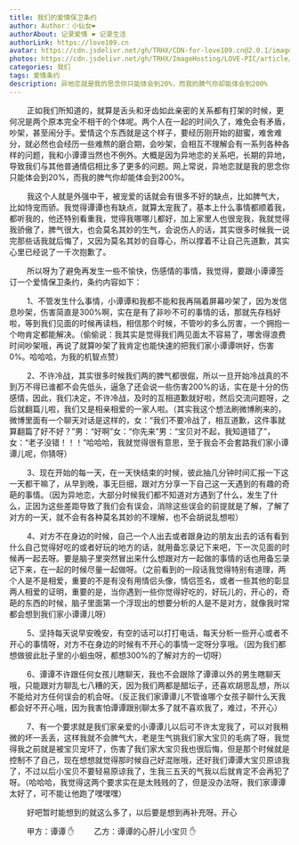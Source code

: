 ```yaml
---
title: 我们的爱情保卫条约
author: Author：小仙女❤️
authorAbout: 记录爱情 ❤️ 记录生活
authorLink: https://love109.cn
avatar: https://cdn.jsdelivr.net/gh/TRHX/CDN-for-love109.cn@2.0.1/images/custom/love109.jpg
photos: https://cdn.jsdelivr.net/gh/TRHX/ImageHosting/LOVE-PIC/article/article10.webp
categories: 我们
tags: 爱情条约
description: 异地恋就是我的思念你只能体会到20%，而我的脾气你却能体会到200%
---
```

&nbsp;&nbsp;&nbsp;&nbsp;&nbsp;&nbsp;&nbsp;&nbsp;正如我们所知道的，就算是舌头和牙齿如此亲密的关系都有打架的时候，更何况是两个原本完全不相干的个体呢。两个人在一起的时间久了，难免会有矛盾，吵架，甚至闹分手。爱情这个东西就是这个样子，要经历刚开始的甜蜜，难舍难分，就必然也会经历一些难熬的磨合期，会吵架，会相互不理解会有一系列各种各样的问题，我和小谭谭当然也不例外。大概是因为异地恋的关系吧，长期的异地，导致我们与其他普通情侣相比多了更多的问题。网上常说，异地恋就是我的思念你只能体会到20%，而我的脾气你却能体会到200%。

&nbsp;&nbsp;&nbsp;&nbsp;&nbsp;&nbsp;&nbsp;&nbsp;我这个人就是外强中干，被宠爱的话就会有很多不好的缺点，比如脾气大，比如恃宠而骄。我觉得谭谭也有缺点，就算太宠我了，基本上什么事情都顺着我，都听我的，他还特别看重我，觉得我哪哪儿都好，加上家里人也很宠我，我就觉得我骄傲了，脾气很大，也会莫名其妙的生气，会说伤人的话，其实很多时候我一说完那些话我就后悔了，又因为莫名其妙的自尊心，所以撑着不让自己先道歉，其实心里已经说了一千次抱歉了。

&nbsp;&nbsp;&nbsp;&nbsp;&nbsp;&nbsp;&nbsp;&nbsp;所以呀为了避免再发生一些不愉快，伤感情的事情，我觉得，要跟小谭谭签订一个爱情保卫条约，条约内容如下：

&nbsp;&nbsp;&nbsp;&nbsp;&nbsp;&nbsp;&nbsp;&nbsp;1、不管发生什么事情，小谭谭和我都不能和我再隔着屏幕吵架了，因为发信息吵架，伤害简直是300%啊，实在是有了非吵不可的事情的话，那就先存档好啦，等到我们见面的时候再读档，相信那个时候，不管吵的多么厉害，一个拥抱一个吻肯定都能解决。（偷偷说：我其实是觉得我们两见面太不容易了，哪舍得浪费时间吵架哦，再说了就算吵架了我肯定也能快速的把我们家小谭谭哄好，伤害0%。哈哈哈，为我的机智点赞）

&nbsp;&nbsp;&nbsp;&nbsp;&nbsp;&nbsp;&nbsp;&nbsp;2、不许冷战，其实很多时候我们两的脾气都很倔，所以一旦开始冷战真的不到万不得已谁都不会先低头，逼急了还会说一些伤害200%的话，实在是十分的伤感情，因此，我们决定，不许冷战，及时的互相道歉就好啦，然后交流问题呀，之后就翻篇儿啦，我们又是相亲相爱的一家人啦。（其实我这个想法刷微博刷来的，微博里面有一个聊天对话是这样的，女：“我们不要冷战了，相互道歉，这件事就算翻篇了好不好？”男：“好啊”女：“你先来”男：“宝贝对不起，我知道错了”，女：“老子没错！！！”哈哈哈，我就觉得很有意思，至于我会不会套路我们家小谭谭儿呢，你猜呀）

&nbsp;&nbsp;&nbsp;&nbsp;&nbsp;&nbsp;&nbsp;&nbsp;3、现在开始的每一天，在一天快结束的时候，彼此抽几分钟时间汇报一下这一天都干嘛了，从早到晚，事无巨细，跟对方分享一下自己这一天遇到的有趣的奇葩的事情。（因为异地恋，大部分时候我们都不知道对方遇到了什么，发生了什么，正因为这些差距导致了我们会有误会，消除这些误会的前提就是了解，了解了对方的一天，就不会有各种莫名其妙的不理解，也不会胡说乱想啦）

&nbsp;&nbsp;&nbsp;&nbsp;&nbsp;&nbsp;&nbsp;&nbsp;4、对方不在身边的时候，自己一个人出去或者跟身边的朋友出去的话有看到什么自己觉得好吃的或者好玩的地方的话，就用备忘录记下来吧，下一次见面的时候再一起去呀。要是脑子里突然冒出来什么想跟对方一起做的事情的话也用备忘录记下来，在一起的时候尽量一起做呀。（之前看到的一段话我觉得特别有道理，两个人是不是相爱，重要的不是有没有用情侣头像，情侣签名，或者一些其他的彰显两人相爱的证明，重要的是，当你遇到一些你觉得好吃的，好玩儿的，开心的，奇葩的东西的时候，脑子里面第一个浮现出的想要分析的人是不是对方，就像我时常都会想到我们家小谭谭儿呀）

&nbsp;&nbsp;&nbsp;&nbsp;&nbsp;&nbsp;&nbsp;&nbsp;5、坚持每天说早安晚安，有空的话可以打打电话，每天分析一些开心或者不开心的事情呀，对方不在身边的时候有不开心的事情一定呀分享哦。（因为我们都想做彼此肚子里的小蛔虫呀，都想300%的了解对方的一切呀）

&nbsp;&nbsp;&nbsp;&nbsp;&nbsp;&nbsp;&nbsp;&nbsp;6、谭谭不许跟任何女孩儿瞎聊天，我也不会跟除了谭谭以外的男生瞎聊天哦，只能跟对方聊乱七八糟的天，因为我们两都是醋坛子，还喜欢胡思乱想，所以不能给对方任何误会的机会呀。（反正我们家谭谭儿不管谁哪个女孩子聊什么天我都会好不开心哦，因为我害怕谭谭跟别聊太多了就不喜欢我了，难过，不开心）

&nbsp;&nbsp;&nbsp;&nbsp;&nbsp;&nbsp;&nbsp;&nbsp;7、有一个要求就是我们家亲爱的小谭谭儿以后可不许太宠我了，可以对我稍微的坏一丢丢，这样我就不会脾气大，老是生气挑我们家大宝贝的毛病了呀，我觉得我之前就是被宝贝宠坏了，伤害了我们家大宝贝我也很后悔，但是那个时候就是控制不了自己，现在想想就觉得那时候自己好混账哦，还好我们谭谭大宝贝原谅我了，不过以后小宝贝不要轻易原谅我了，生我三五天的气我以后就肯定不会再犯了呀。（哈哈哈，我觉得这两个要求实在是太贱贱的了，但是没办法呀，我们家谭谭太好了，可不能让他跑了嘿嘿嘿）

&nbsp;&nbsp;&nbsp;&nbsp;&nbsp;&nbsp;&nbsp;&nbsp;好吧暂时能想到的就这么多了，以后要是想到再补充呀。开心

&nbsp;&nbsp;&nbsp;&nbsp;&nbsp;&nbsp;&nbsp;&nbsp;甲方：谭谭 ✋
&nbsp;&nbsp;&nbsp;&nbsp;&nbsp;&nbsp;&nbsp;&nbsp;乙方：谭谭的心肝儿小宝贝 ✋